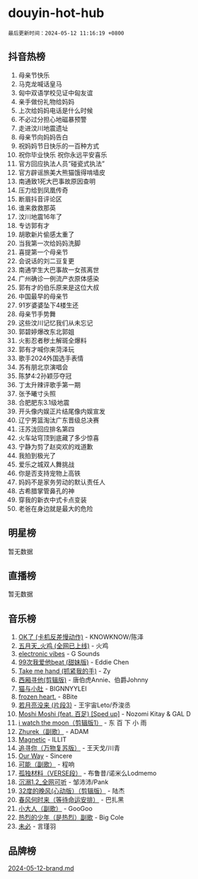 # douyin-hot-hub

`最后更新时间：2024-05-12 11:16:19 +0800`

## 抖音热榜

1. 母亲节快乐
1. 马克龙喊话皇马
1. 匈中双语学校见证中匈友谊
1. 亲手做份礼物给妈妈
1. 上次给妈妈电话是什么时候
1. 不必过分担心地磁暴预警
1. 走进汶川地震遗址
1. 母亲节向妈妈告白
1. 祝妈妈节日快乐的一百种方式
1. 祝你毕业快乐 祝你永远平安喜乐
1. 官方回应执法人员“碰瓷式执法”
1. 官方辟谣旅美大熊猫饿得啃墙皮
1. 南通致1死大巴事故原因查明
1. 压力给到凤凰传奇
1. 断眉抖音评论区
1. 谁来救救那英
1. 汶川地震16年了
1. 专访郭有才
1. 胡歌新片偷感太重了
1. 当我第一次给妈妈洗脚
1. 喜提第一个母亲节
1. 会说话的刘二豆复更
1. 南通学生大巴事故一女孩离世
1. 广州确诊一例流产衣原体感染
1. 郭有才的伯乐原来是这位大叔
1. 中国最早的母亲节
1. 91岁婆婆坠下4楼生还
1. 母亲节手势舞
1. 这些汶川记忆我们从未忘记
1. 郭碧婷爆改东北郭姐
1. 火影忍者秽土解斑全爆料
1. 郭有才喊你来菏泽玩
1. 歌手2024外国选手表情
1. 苏有朋北京演唱会
1. 陈梦4:2孙颖莎夺冠
1. 丁太升辣评歌手第一期
1. 张予曦寸头照
1. 合肥肥东3.1级地震
1. 开头像内娱正片结尾像内娱宣发
1. 辽宁男篮淘汰广东晋级总决赛
1. 汪苏泷回应排名第四
1. 火车站穹顶到底藏了多少惊喜
1. 宁静为剪了赵奕欢的戏道歉
1. 我拍到极光了
1. 爱乐之城双人舞挑战
1. 你是否支持宠物上高铁
1. 妈妈不是家务劳动的默认责任人
1. 古希腊掌管鼻孔的神
1. 穿我的新衣中式卡点变装
1. 老爸在身边就是最大的危险

## 明星榜

暂无数据

## 直播榜

暂无数据

## 音乐榜

1. [OK了 (卡机反差慢动作)](https://sf6-cdn-tos.douyinstatic.com/obj/tos-cn-ve-2774/osXWgLGizaDPmw9B0CIggvCFeIAAebk1YMe8jD) - KNOWKNOW/陈泽
1. [五月天_火鸡 (全网已上线)](https://sf5-hl-cdn-tos.douyinstatic.com/obj/tos-cn-ve-2774/oEtOMSQZstjlJ4nfBEgeqN29IbWjkmDBrFtF2C) - 火鸡
1. [electronic vibes](https://sf5-hl-cdn-tos.douyinstatic.com/obj/tos-cn-ve-2774/oMIpXkYtpBe14gZjOFMCLfhBv1zjK1O3Ztar9Q) - G Sounds
1. [99次我爱他beat (甜妹版)](https://sf5-hl-cdn-tos.douyinstatic.com/obj/tos-cn-ve-2774/ocBPCLaDWFQr2tJdQmEDjGfSYIjegYYPBQZykZ) - Eddie Chen
1. [Take me hand (抓紧我的手)](https://sf5-hl-cdn-tos.douyinstatic.com/obj/tos-cn-ve-2774/os8GB2fDQQmJZTmtomg0gHX5fBACiEgcFgEKYg) - Zy
1. [西厢寻他(剪辑版)](https://sf27-cdn-tos.douyinstatic.com/obj/tos-cn-ve-2774/oUsAVfAQKlRNxEv5qxvIB8o5qmIWUcXbzJKJhw) - 唐伯虎Annie、伯爵Johnny
1. [猫与小肚](https://sf5-hl-cdn-tos.douyinstatic.com/obj/tos-cn-ve-2774/osZeoClMECgK8DYl6VebABgbchEtPYQjZEnRtd) - BIGNNYYLEI
1. [frozen heart.](https://sf6-cdn-tos.douyinstatic.com/obj/tos-cn-ve-2774/oIIWJfyjIACZA9zQMtnJ6hQQhFC4vhCupoRBsO) - 8Bite
1. [若月亮没来 (片段3)](https://sf5-hl-cdn-tos.douyinstatic.com/obj/tos-cn-ve-2774/okfyEUsGW1B1ovJi5JiN9IjvAT2lMwA054GoEB) - 王宇宙Leto/乔浚丞
1. [Moshi Moshi (feat. 百足) [Sped up]](https://sf5-hl-cdn-tos.douyinstatic.com/obj/tos-cn-ve-2774/ocCPFQcXJLeroaIdQLIGAoeeYM3OAUYGDguHXz) - Nozomi Kitay & GAL D
1. [i watch the moon（剪辑版1）](https://sf5-hl-cdn-tos.douyinstatic.com/obj/tos-cn-ve-2774/o0I9mSChzHZANMJIEBfkCQzzg6N5WAcVtqft9P) - 东 百 下 小 雨
1. [Zhurek（副歌）](https://sf3-cdn-tos.douyinstatic.com/obj/tos-cn-ve-2774/ooQm8FBZQDlf0btEYgVpCcSCQfrdJGBEKZYBGS) - ADAM
1. [Magnetic](https://sf5-hl-cdn-tos.douyinstatic.com/obj/tos-cn-ve-2774/oAQCYdBNZfLACGDmVFAsfAtpy32tqErgQ3XgBN) - ILLIT
1. [追寻你（万物复苏版）](https://sf5-hl-cdn-tos.douyinstatic.com/obj/tos-cn-ve-2774/oYeAZJsbjIDit9APmBg8u6uDUQnHmoCf3gbo74) - 王天戈/川青
1. [Our Way](https://sf5-hl-cdn-tos.douyinstatic.com/obj/tos-cn-ve-2774/o8tPEkQgQNCe0DPeFwZzYrbqLlnzBBrYidWkEZ) - Sincere
1. [可能（副歌）](https://sf5-hl-cdn-tos.douyinstatic.com/obj/tos-cn-ve-2774/cde1731888894259b333569393c2fb51) - 程响
1. [孤独材料（VERSE段）](https://sf6-cdn-tos.douyinstatic.com/obj/tos-cn-ve-2774/ocX7glDNHYlwFeYrGQfBZoThtvPWy8tCCEBGKQ) - 布鲁昔/诺米么Lodmemo
1. [沉溺1.2_全网可听](https://sf5-hl-cdn-tos.douyinstatic.com/obj/tos-cn-ve-2774/ok2QoiBqsWAX9McZmWiI9gAB0EzwD4Xj6yfmtH) - 邹沛沛/Pank
1. [32度的晚风(心动版）（剪辑版）](https://sf27-cdn-tos.douyinstatic.com/obj/tos-cn-ve-2774/owNyabsyWdzUulxhoJfK8IBXgp0UMQAHpvGh2B) - 陆杰
1. [春风何时来（等待命运安排）](https://sf5-hl-cdn-tos.douyinstatic.com/obj/tos-cn-ve-2774/oICBNbD3gelMfB4WgiD1KI2jQtXZE2FgHLwtsl) - 巴扎黑
1. [小大人（副歌）](https://sf5-hl-cdn-tos.douyinstatic.com/obj/tos-cn-ve-2774/oIhaDwehWhLFsVIG7QIICLLazDNGJAGg5geeb4) - GooGoo
1. [热烈的少年（是热烈）副歌](https://sf5-hl-cdn-tos.douyinstatic.com/obj/tos-cn-ve-2774/owVNI0CLDAUMtSz6TEYvfFBFL4UDFFhLfgK8fa) - Big Cole
1. [未必](https://sf27-cdn-tos.douyinstatic.com/obj/tos-cn-ve-2774/ogntQMFnKQDZUgTCYuJgfLEtleYZZFxBQqhhFB) - 言瑾羽

## 品牌榜

[2024-05-12-brand.md](2024-05-12-brand.md)
